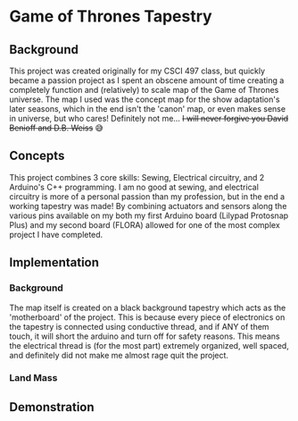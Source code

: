 # Game of Thrones Tapestry 

## Background

This project was created originally for my CSCI 497 class, but quickly became a passion project as I spent an obscene amount of time creating a completely function and (relatively) to scale map of the Game of Thrones universe. The map I used was the concept map for the show adaptation's later seasons, which in the end isn't the 'canon' map, or even makes sense in universe, but who cares! Definitely not me... ~~I will never forgive you David Benioff and D.B. Weiss~~ 😅

## Concepts

This project combines 3 core skills: Sewing, Electrical circuitry, and 2 Arduino's C++ programming.
I am no good at sewing, and electrical circuitry is more of a personal passion than my profession, but in the end a working tapestry was made! By combining actuators and sensors along the various pins available on my both my first Arduino board (Lilypad Protosnap Plus) and my second board (FLORA) allowed for one of the most complex project I have completed.

## Implementation

### Background
The map itself is created on a black background tapestry which acts as the 'motherboard' of the project. This is because every piece of electronics on the tapestry is connected using conductive thread, and if ANY of them touch, it will short the arduino and turn off for safety reasons. This means the electrical thread is (for the most part) extremely organized, well spaced, and definitely did not make me almost rage quit the project.

### Land Mass

## Demonstration

